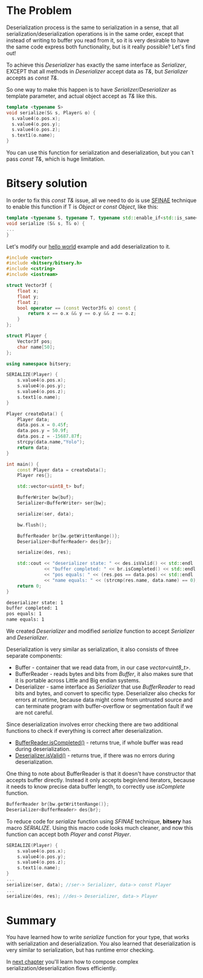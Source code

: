 # The Problem

Deserialization process is the same to serialization in a sense, that all serialization/deserialization operations is in the same order, except that instead of writing to buffer you read from it, so it is very desirable to have the same code express both functionality, but is it really possible? Let's find out!

To achieve this *Deserializer* has exactly the same interface as *Serializer*, EXCEPT that all methods in *Deserializer* accept data as *T&*, but *Serializer* accepts as *const T&*.

So one way to make this happen is to have *Serializer/Deserializer* as template parameter, and actual object accept as *T&* like this.

```cpp
template <typename S>
void serialize(S& s, Player& o) {
  s.value4(o.pos.x);
  s.value4(o.pos.y);
  s.value4(o.pos.z);
  s.text1(o.name);
}
```

You can use this function for serialization and deserialization, but you can`t pass *const T&*, which is huge limitation.

# Bitsery solution

In order to fix this *const T&* issue, all we need to do is use [SFINAE](http://en.cppreference.com/w/cpp/language/sfinae) technique to enable this function if T is *Object* or *const Object*, like this:
```cpp
template <typename S, typename T, typename std::enable_if<std::is_same<T, Player>::value || std::is_same<T, const Player>::value>::type* = nullptr>
void serialize (S& s, T& o) {
...
}
```

Let's modify our [hello world](hello_world.md) example and add deserialization to it.

```cpp
#include <vector>
#include <bitsery/bitsery.h>
#include <cstring>
#include <iostream>

struct Vector3f {
    float x;
    float y;
    float z;
    bool operator == (const Vector3f& o) const {
        return x == o.x && y == o.y && z == o.z;
    }
};

struct Player {
    Vector3f pos;
    char name[50];
};

using namespace bitsery;

SERIALIZE(Player) {
    s.value4(o.pos.x);
    s.value4(o.pos.y);
    s.value4(o.pos.z);
    s.text1(o.name);
}

Player createData() {
    Player data;
    data.pos.x = 0.45f;
    data.pos.y = 50.9f;
    data.pos.z = -15687.87f;
    strcpy(data.name,"Yolo");
    return data;
}

int main() {
    const Player data = createData();
    Player res{};

    std::vector<uint8_t> buf;

    BufferWriter bw{buf};
    Serializer<BufferWriter> ser{bw};

    serialize(ser, data);

    bw.flush();

    BufferReader br{bw.getWrittenRange()};
    Deserializer<BufferReader> des{br};

    serialize(des, res);

    std::cout << "deserializer state: " << des.isValid() << std::endl
              << "buffer completed: " << br.isCompleted() << std::endl
              << "pos equals: " << (res.pos == data.pos) << std::endl
              << "name equals: " << (strcmp(res.name, data.name) == 0);
    return 0;
}
```

```bash
deserializer state: 1
buffer completed: 1
pos equals: 1
name equals: 1
```

We created *Deserializer* and modified *serialize* function to accept *Serializer* and *Deserializer*.

Deserialization is very similar as serialization, it also consists of three separate components:
* Buffer - container that we read data from, in our case *vector<uint8_t>*.
* BufferReader - reads bytes and bits from *Buffer*, it also makes sure that it is portable across Little and Big endian systems. 
* Deserializer - same interface as *Serializer* that use *BufferReader* to read bits and bytes, and convert to specific type. Deserializer also checks for errors at runtime, because data might come from untrusted source and can terminate program with buffer-overflow or segmentation fault if we are not careful.

Since deserialization involves error checking there are two additional functions to check if everything is correct after deserialization.
* [BufferReader.isCompleted()](../reference/buf_is_completed.md) - returns true, if whole buffer was read during deserialization.
* [Deserializer.isValid()](../reference/fnc_is_valid.md) - returns true, if there was no errors during deserialization.

One thing to note about BufferReader is that it doesn't have constructor that accepts buffer directly. Instead it only accepts begin/end iterators, because it needs to know precise data buffer length, to correctly use *isComplete* function.

```cpp
BufferReader br{bw.getWrittenRange()};
Deserializer<BufferReader> des{br};
```

To reduce code for *serialize* function using *SFINAE* technique, **bitsery** has macro *SERIALIZE*. Using this macro code looks much cleaner, and now this function can accept both *Player* and *const Player*.
```cpp
SERIALIZE(Player) {
    s.value4(o.pos.x);
    s.value4(o.pos.y);
    s.value4(o.pos.z);
    s.text1(o.name);
}
...
serialize(ser, data); //ser-> Serializer, data-> const Player
...
serialize(des, res); //des-> Deserializer, data-> Player
```

# Summary

You have learned how to write *serialize* function for your type, that works with serialization and deserialization. You also learned that deserialization is very similar to serialization, but has runtime error checking.

In [next chapter](composition.md) you'll learn how to compose complex serialization/deserialization flows efficiently.
